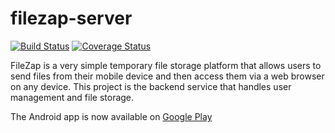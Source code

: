# filezap-server
[![Build Status](https://travis-ci.org/whitebarry/filezap-server.svg?branch=master)](https://travis-ci.org/whitebarry/filezap-server)
[![Coverage Status](https://coveralls.io/repos/github/whitebarry/filezap-server/badge.svg)](https://coveralls.io/github/whitebarry/filezap-server)

FileZap is a very simple temporary file storage platform that allows users to send files from their mobile device and then access them via a web browser on any device. This project is the backend service that handles user management and file storage. 

The Android app is now available on [Google Play](https://play.google.com/store/apps/details?id=com.shredderstudios.filezap)
